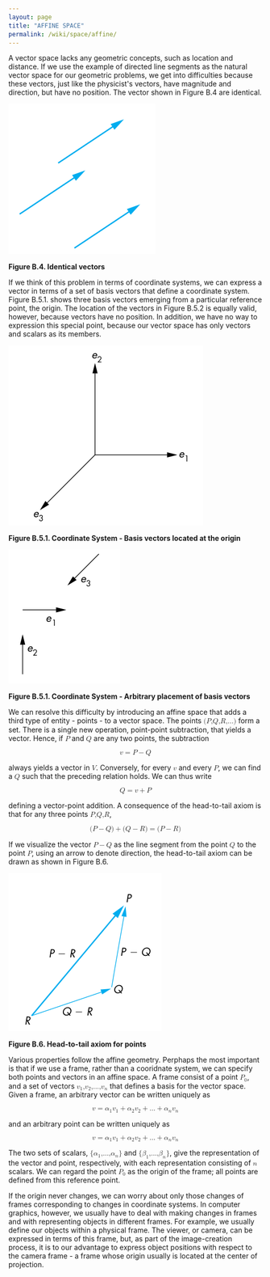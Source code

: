 ```yaml
---
layout: page
title: "AFFINE SPACE"
permalink: /wiki/space/affine/
---
```


A vector space lacks any geometric concepts, such as location and distance. If we use the example of directed line segments as the natural vector space for our geometric problems, we get into difficulties because these vectors, just like the physicist's vectors, have magnitude and direction, but have no position. The vector shown in Figure B.4 are identical.

![figure b.4](/assets/images/wiki/space/figure.b.4.png)

__Figure B.4. Identical vectors__

If we think of this problem in terms of coordinate systems, we can express a vector in terms of a set of basis vectors that define a coordinate system. Figure B.5.1. shows three basis vectors emerging from a particular reference point, the origin. The location of the vectors in Figure B.5.2 is equally valid, however, because vectors have no position. In addition, we have no way to expression this special point, because our vector space has only vectors and scalars as its members.

![figure b.5.1](/assets/images/wiki/space/figure.b.5.1.png)

__Figure B.5.1. Coordinate System - Basis vectors located at the origin__

![figure b.5.2](/assets/images/wiki/space/figure.b.5.2.png)

__Figure B.5.1. Coordinate System - Arbitrary placement of basis vectors__

We can resolve this difficulty by introducing an affine space that adds a third type of entity - points - to a vector space. The points <math><semantics><mrow><mo fence="true" stretchy="false">(</mo><mrow><mrow><mi>P</mi><mi>,</mi><mi>Q</mi><mi>,</mi><mi>R</mi><mi>,</mi><mn>...</mn></mrow></mrow><mo fence="true" stretchy="false">)</mo></mrow></semantics></math> form a set. There is a single new operation, point-point subtraction, that yields a vector. Hence, if <math><semantics><mi>P</mi></semantics></math> and <math><semantics><mi>Q</mi></semantics></math> are any two points, the subtraction

<math xmlns="http://www.w3.org/1998/Math/MathML" display="block">
 <semantics>
  <mrow>
   <mi>v</mi>
   <mo stretchy="false">=</mo>
   <mrow>
    <mi>P</mi>
    <mo stretchy="false">−</mo>
    <mi>Q</mi>
   </mrow>
  </mrow>
 </semantics>
</math>

always yields a vector in <math><semantics><mi>V</mi></semantics></math>. Conversely, for every <math><semantics><mi>v</mi></semantics></math> and every <math><semantics><mi>P</mi></semantics></math>, we can find a <math><semantics><mi>Q</mi></semantics></math> such that the preceding relation holds. We can thus write

<math xmlns="http://www.w3.org/1998/Math/MathML" display="block">
 <semantics>
  <mrow>
   <mi>Q</mi>
   <mo stretchy="false">=</mo>
   <mrow>
    <mi>v</mi>
    <mo stretchy="false">+</mo>
    <mi>P</mi>
   </mrow>
  </mrow>
 </semantics>
</math>

defining a vector-point addition. A consequence of the head-to-tail axiom is that for any three points <math><semantics><mrow><mi>P</mi><mi>,</mi><mi>Q</mi><mi>,</mi><mi>R</mi></mrow></semantics></math>,

<math xmlns="http://www.w3.org/1998/Math/MathML" display="block">
 <semantics>
  <mrow>
   <mrow>
    <mrow>
     <mo fence="true" stretchy="false">(</mo>
     <mrow>
      <mrow>
       <mi>P</mi>
       <mo stretchy="false">−</mo>
       <mi>Q</mi>
      </mrow>
     </mrow>
     <mo fence="true" stretchy="false">)</mo>
    </mrow>
    <mo stretchy="false">+</mo>
    <mrow>
     <mo fence="true" stretchy="false">(</mo>
     <mrow>
      <mrow>
       <mi>Q</mi>
       <mo stretchy="false">−</mo>
       <mi>R</mi>
      </mrow>
     </mrow>
     <mo fence="true" stretchy="false">)</mo>
    </mrow>
   </mrow>
   <mo stretchy="false">=</mo>
   <mrow>
    <mo fence="true" stretchy="false">(</mo>
    <mrow>
     <mrow>
      <mi>P</mi>
      <mo stretchy="false">−</mo>
      <mi>R</mi>
     </mrow>
    </mrow>
    <mo fence="true" stretchy="false">)</mo>
   </mrow>
  </mrow>
 </semantics>
</math>

If we visualize the vector <math><semantics><mrow><mi>P</mi><mo stretchy="false">−</mo><mi>Q</mi></mrow></semantics></math> as the line segment from the point <math><semantics><mi>Q</mi></semantics></math> to the point <math><semantics><mi>P</mi></semantics></math>, using an arrow to denote direction, the head-to-tail axiom can be drawn as shown in Figure B.6.

![figure b.6](/assets/images/wiki/space/figure.b.6.png)

__Figure B.6. Head-to-tail axiom for points__

Various properties follow the affine geometry. Perphaps the most important is that if we use a frame, rather than a cooridnate system, we can specify both points and vectors in an affine space. A frame consist of a point <math><semantics><msub><mi>P</mi><mn>0</mn></msub></semantics></math>, and a set of vectors <math><semantics><mrow><msub><mi>v</mi><mn>1</mn></msub><mi>,</mi><msub><mi>v</mi><mn>2</mn></msub><mi>,</mi><mn>...</mn><mi>,</mi><msub><mi>v</mi><mi>n</mi></msub></mrow></semantics></math> that defines a basis for the vector space. Given a frame, an arbitrary vector can be written uniquely as

<math xmlns="http://www.w3.org/1998/Math/MathML" display="block">
 <semantics>
  <mrow>
   <mrow>
    <mi>v</mi>
    <mo stretchy="false">=</mo>
    <msub>
     <mi>α</mi>
     <mn>1</mn>
    </msub>
   </mrow>
   <mrow>
    <msub>
     <mi>v</mi>
     <mn>1</mn>
    </msub>
    <mo stretchy="false">+</mo>
    <msub>
     <mi>α</mi>
     <mn>2</mn>
    </msub>
   </mrow>
   <mrow>
    <msub>
     <mi>v</mi>
     <mn>2</mn>
    </msub>
    <mo stretchy="false">+</mo>
    <mn>...</mn>
    <mo stretchy="false">+</mo>
    <msub>
     <mi>α</mi>
     <mi>n</mi>
    </msub>
   </mrow>
   <msub>
    <mi>v</mi>
    <mi>n</mi>
   </msub>
  </mrow>
 </semantics>
</math>

and an arbitrary point can be written uniquely as

<math xmlns="http://www.w3.org/1998/Math/MathML" display="block">
 <semantics>
  <mrow>
   <mrow>
    <mi>v</mi>
    <mo stretchy="false">=</mo>
    <msub>
     <mi>α</mi>
     <mn>1</mn>
    </msub>
   </mrow>
   <mrow>
    <msub>
     <mi>v</mi>
     <mn>1</mn>
    </msub>
    <mo stretchy="false">+</mo>
    <msub>
     <mi>α</mi>
     <mn>2</mn>
    </msub>
   </mrow>
   <mrow>
    <msub>
     <mi>v</mi>
     <mn>2</mn>
    </msub>
    <mo stretchy="false">+</mo>
    <mn>...</mn>
    <mo stretchy="false">+</mo>
    <msub>
     <mi>α</mi>
     <mi>n</mi>
    </msub>
   </mrow>
   <msub>
    <mi>v</mi>
    <mi>n</mi>
   </msub>
  </mrow>
 </semantics>
</math>

The two sets of scalars, <math><semantics><mrow><mo stretchy="false">{</mo><msub><mi>α</mi><mn>1</mn></msub><mi>,</mi><mn>...</mn><mi>,</mi><msub><mi>α</mi><mi>n</mi></msub><mo stretchy="false">}</mo></mrow></semantics></math> and <math><semantics><mrow><mo stretchy="false">{</mo><msub><mi>β</mi><mn>1</mn></msub><mi>,</mi><mn>...</mn><mi>,</mi><msub><mi>β</mi><mi>n</mi></msub><mo stretchy="false">}</mo></mrow></semantics></math>, give the representation of the vector and point, respectively, with each representation consisting of <math><semantics><mi>n</mi></semantics></math> scalars. We can regard the point <math><semantics><msub><mi>P</mi><mn>0</mn></msub></semantics></math> as the origin of the frame; all points are defined from this reference point.

If the origin never changes, we can worry about only those changes of frames corresponding to changes in coordinate systems. In computer graphics, however, we usually have to deal with making changes in frames and with representing objects in different frames. For example, we usually define our objects within a physical frame. The viewer, or camera, can be expressed in terms of this frame, but, as part of the image-creation process, it is to our advantage to express object positions with respect to the camera frame - a frame whose origin usually is located at the center of projection.
